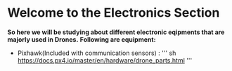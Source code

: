 # Welcome to the Electronics Section
**So here we will be studying about different electronic eqipments that are majorly used in Drones.**
**Following are equipment:**
* Pixhawk(Included with communication sensors) : 
''' sh 
https://docs.px4.io/master/en/hardware/drone_parts.html
'''
